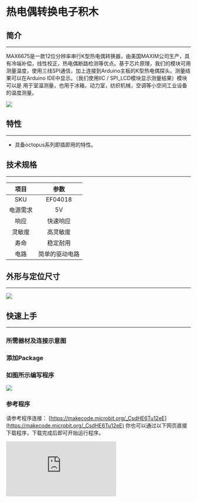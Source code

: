 ﻿# 热电偶转换电子积木

## 简介
---
MAX6675是一款12位分辨率串行K型热电偶转换器，由美国MAXIM公司生产，具有冷端补偿，线性校正，热电偶断路检测等优点。基于芯片原理，我们的模块可用 测量温度，使用三线SPI通信，加上连接到Arduino主板的K型热电偶探头。测量结果可以在Arduino IDE中显示。（我们使用IIC / SPI_LCD模块显示测量结果）模块可以是 用于室温测量，也用于冰箱，动力室，纺织机械，空调等小空间工业设备的温度测量。

 ![](https://wiki-media-ef.oss-cn-hongkong.aliyuncs.com/docs/microbit/sensor/octopus-sensors/sensor/images/69XJjkN.jpg)

## 特性
---
- 具备octopus系列即插即用的特性。

## 技术规格
---

项目 | 参数
:-: | :-:
SKU|EF04018
电源需求|5V
响应|快速响应
灵敏度|高灵敏度
寿命|稳定耐用
电路|简单的驱动电路

## 外形与定位尺寸
---

 ![](https://wiki-media-ef.oss-cn-hongkong.aliyuncs.com/docs/microbit/sensor/octopus-sensors/sensor/images/cdNd1Kw.png)

## 快速上手
---
### 所需器材及连接示意图

### 添加Package

### 如图所示编写程序

 ![](https://wiki-media-ef.oss-cn-hongkong.aliyuncs.com/docs/microbit/sensor/octopus-sensors/sensor/images/kVWtBcn.png)

### 参考程序
请参考程序连接：
[https://makecode.microbit.org/_CsdHE6Tu12eE](https://makecode.microbit.org/_CsdHE6Tu12eE)
你也可以通过以下网页直接下载程序，下载完成后即可开始运行程序。

<div
    style={{
        position: 'relative',
        paddingBottom: '60%',
        overflow: 'hidden',
    }}
>
    <iframe
        src="https://makecode.microbit.org/_CsdHE6Tu12eE"
        frameborder="0"
        sandbox="allow-popups allow-forms allow-scripts allow-same-origin"
        style={{
            position: 'absolute',
            width: '100%',
            height: '100%',
        }}
    />
</div>
---

### 结果
- 在micro：bit显示器上显示出环境的温度信息。

## 相关案例
---

## 技术文档
---
